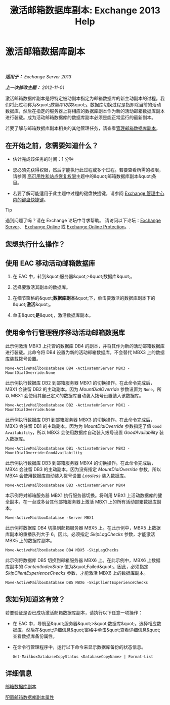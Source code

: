 ﻿---
title: '激活邮箱数据库副本: Exchange 2013 Help'
TOCTitle: 激活邮箱数据库副本
ms:assetid: d948269b-c902-4d8d-8c2b-269473359baa
ms:mtpsurl: https://technet.microsoft.com/zh-cn/library/Ee364750(v=EXCHG.150)
ms:contentKeyID: 50491759
ms.date: 05/21/2018
mtps_version: v=EXCHG.150
ms.translationtype: MT
---

# 激活邮箱数据库副本

 

_**适用于：** Exchange Server 2013_

_**上一次修改主题：** 2012-11-01_

激活邮箱数据库副本是将特定被动副本指定为邮箱数据库的新主动副本的过程。我们将此过程称为\&quot;*数据库切换*\&quot;。数据库切换过程是指卸除当前的活动数据库，然后在指定的服务器上将相应的数据库副本作为新的活动邮箱数据库副本进行装载。成为活动邮箱数据库的数据库副本必须是能正常运行的最新副本。

若要了解与邮箱数据库副本相关的其他管理任务，请查看[管理邮箱数据库副本](managing-mailbox-database-copies-exchange-2013-help.md)。

## 在开始之前，您需要知道什么？

  - 估计完成该任务的时间：1 分钟

  - 您必须先获得权限，然后才能执行此过程或多个过程。若要查看所需的权限，请参阅 [高可用性和站点恢复权限](high-availability-and-site-resilience-permissions-exchange-2013-help.md)主题中的\&quot;邮箱数据库副本\&quot;条目。

  - 若要了解可能适用于此主题中过程的键盘快捷键，请参阅 [Exchange 管理中心内的键盘快捷键](keyboard-shortcuts-in-the-exchange-admin-center-exchange-online-protection-help.md)。

> [!tip]
> 遇到问题了吗？请在 Exchange 论坛中寻求帮助。 请访问以下论坛：<a href="https://go.microsoft.com/fwlink/p/?linkid=60612">Exchange Server</a>、 <a href="https://go.microsoft.com/fwlink/p/?linkid=267542">Exchange Online</a> 或 <a href="https://go.microsoft.com/fwlink/p/?linkid=285351">Exchange Online Protection</a>。.


## 您想执行什么操作？

## 使用 EAC 移动活动邮箱数据库

1.  在 EAC 中，转到\&quot;服务器\&quot;\>\&quot;数据库\&quot;。

2.  选择要激活其副本的数据库。

3.  在细节窗格的\&quot;**数据库副本**\&quot;下，单击要激活的数据库副本下的\&quot;**激活**\&quot;。

4.  单击\&quot;**是**\&quot;，激活数据库副本。

## 使用命令行管理程序移动活动邮箱数据库

此示例激活 MBX3 上托管的数据库 DB4 的副本，并将其作为新的活动邮箱数据库进行装载。此命令将 DB4 设置为新的活动邮箱数据库，不会替代 MBX3 上的数据库装载拨号设置。

    Move-ActiveMailboxDatabase DB4 -ActivateOnServer MBX3 -MountDialOverride:None

此示例执行数据库 DB2 到邮箱服务器 MBX1 的切换操作。在此命令完成后，MBX1 会驻留 DB2 的主动副本。因为 *MountDialOverride* 参数设置为 `None`，所以 MBX1 会使用其自己定义的数据库自动装入拨号设置装入该数据库。

    Move-ActiveMailboxDatabase DB2 -ActivateOnServer MBX1 -MountDialOverride:None

此示例执行数据库 DB1 到邮箱服务器 MBX3 的切换操作。在此命令完成后，MBX3 会驻留 DB1 的主动副本。因为为 *MountDialOverride* 参数指定了值 `Good Availability`，所以 MBX3 会使用数据库自动装入拨号设置 *GoodAvailability* 装入数据库。

    Move-ActiveMailboxDatabase DB1 -ActivateOnServer MBX3 -MountDialOverride:GoodAvailability

此示例执行数据库 DB3 到邮箱服务器 MBX4 的切换操作。在此命令完成后，MBX4 会驻留 DB3 的主动副本。因为没有指定 *MountDialOverride* 参数，所以 MBX4 会使用数据库自动装入拨号设置 *Lossless* 装入数据库。

    Move-ActiveMailboxDatabase DB3 -ActivateOnServer MBX4

本示例将对邮箱服务器 MBX1 执行服务器切换。将利用 MBX1 上活动数据库的健全副本，在一台或多台其他邮箱服务器上激活 MBX1 上的所有活动邮箱数据库副本。

    Move-ActiveMailboxDatabase -Server MBX1

此示例将数据库 DB4 切换到邮箱服务器 MBX5 上。在此示例中，MBX5 上数据库副本的重播队列大于 6。因此，必须指定 *SkipLagChecks* 参数，才能激活 MBX5 上的数据库副本。

    Move-ActiveMailboxDatabase DB4 MBX5 -SkipLagChecks

此示例将数据库 DB5 切换到邮箱服务器 MBX6 上。在此示例中，MBX6 上数据库副本的 *ContentIndexState* 值为\&quot;Failed\&quot;。因此，必须指定 *SkipClientExperienceChecks* 参数，才能激活 MBX6 上的数据库副本。

    Move-ActiveMailboxDatabase DB5 MBX6 -SkipClientExperienceChecks

## 您如何知道这有效？

若要验证是否已成功激活邮箱数据库副本，请执行以下任意一项操作：

  - 在 EAC 中，导航至\&quot;服务器\&quot;\>\&quot;数据库\&quot;。选择相应数据库，然后在\&quot;详细信息\&quot;窗格中单击\&quot;查看详细信息\&quot;查看数据库备份属性。

  - 在命令行管理程序中，运行以下命令来显示数据库备份的状态信息。
    
        Get-MailboxDatabaseCopyStatus <DatabaseCopyName> | Format-List

## 详细信息

[邮箱数据库副本](mailbox-database-copies-exchange-2013-help.md)

[配置邮箱数据库副本属性](configure-mailbox-database-copy-properties-exchange-2013-help.md)

